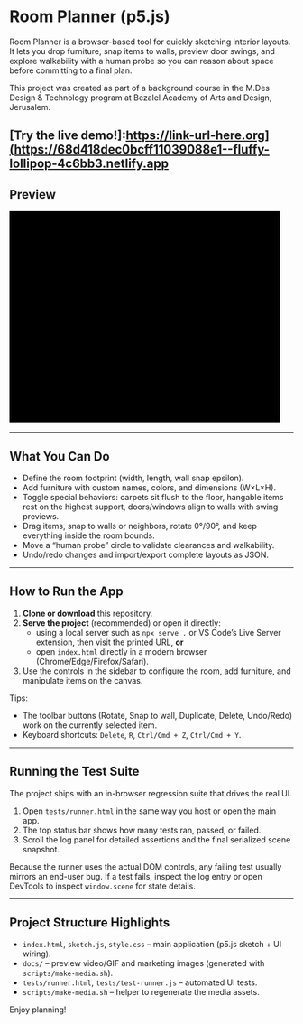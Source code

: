 # Room Planner (p5.js)

Room Planner is a browser-based tool for quickly sketching interior layouts. It lets you drop furniture, snap items to walls, preview door swings, and explore walkability with a human probe so you can reason about space before committing to a final plan.

This project was created as part of a background course in the M.Des Design & Technology program at Bezalel Academy of Arts and Design, Jerusalem.

[Try the live demo!]:https://link-url-here.org](https://68d418dec0bcff11039088e1--fluffy-lollipop-4c6bb3.netlify.app
---

## Preview

![preview.gif](docs/preview.gif)

---

## What You Can Do

- Define the room footprint (width, length, wall snap epsilon).
- Add furniture with custom names, colors, and dimensions (W×L×H).
- Toggle special behaviors: carpets sit flush to the floor, hangable items rest on the highest support, doors/windows align to walls with swing previews.
- Drag items, snap to walls or neighbors, rotate 0°/90°, and keep everything inside the room bounds.
- Move a “human probe” circle to validate clearances and walkability.
- Undo/redo changes and import/export complete layouts as JSON.

---

## How to Run the App

1. **Clone or download** this repository.
2. **Serve the project** (recommended) or open it directly:
   - using a local server such as `npx serve .` or VS Code’s Live Server extension, then visit the printed URL, **or**
   - open `index.html` directly in a modern browser (Chrome/Edge/Firefox/Safari).
3. Use the controls in the sidebar to configure the room, add furniture, and manipulate items on the canvas.

Tips:
- The toolbar buttons (Rotate, Snap to wall, Duplicate, Delete, Undo/Redo) work on the currently selected item.
- Keyboard shortcuts: `Delete`, `R`, `Ctrl/Cmd + Z`, `Ctrl/Cmd + Y`.

---

## Running the Test Suite

The project ships with an in-browser regression suite that drives the real UI.

1. Open `tests/runner.html` in the same way you host or open the main app.
2. The top status bar shows how many tests ran, passed, or failed.
3. Scroll the log panel for detailed assertions and the final serialized scene snapshot.

Because the runner uses the actual DOM controls, any failing test usually mirrors an end-user bug. If a test fails, inspect the log entry or open DevTools to inspect `window.scene` for state details.

---

## Project Structure Highlights

- `index.html`, `sketch.js`, `style.css` – main application (p5.js sketch + UI wiring).
- `docs/` – preview video/GIF and marketing images (generated with `scripts/make-media.sh`).
- `tests/runner.html`, `tests/test-runner.js` – automated UI tests.
- `scripts/make-media.sh` – helper to regenerate the media assets.

Enjoy planning!
